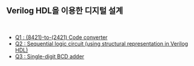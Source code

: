 ## Verilog HDL을 이용한 디지털 설계

</br>

* [Q1 : (8421)-to-(2421) Code converter](./Q1/)  
* [Q2  : Sequential logic circuit (using structural representation in Verilog HDL)](./Q2/)  
* [Q3 : Single-digit BCD adder](./Q3/)  